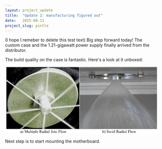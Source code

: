 ```yaml
---
layout: project_update
title:  "Update 2: manufacturing figured out"
date:   2025-08-11
project_slug: pintle
---
```


(I hope I remeber to delete this test text)
Big step forward today! The custom case and the 1.21-gigawatt power supply finally arrived from the distributor.

The build quality on the case is fantastic. Here's a look at it unboxed:

![Photo of example pintle injector](/assets/images/pintle-example.png)

Next step is to start mounting the motherboard.